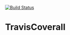 [![Build Status](https://travis-ci.org/mustaine/TravisCoverall.svg?branch=master)](https://travis-ci.org/mustaine/TravisCoverall)
# TravisCoverall
